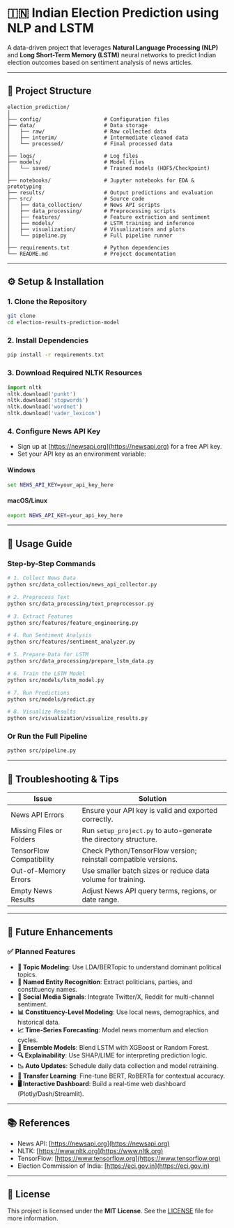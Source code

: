 # 🇮🇳 Indian Election Prediction using NLP and LSTM

A data-driven project that leverages **Natural Language Processing (NLP)** and **Long Short-Term Memory (LSTM)** neural networks to predict Indian election outcomes based on sentiment analysis of news articles.

---

## 📁 Project Structure

```
election_prediction/
│
├── config/                    # Configuration files
├── data/                      # Data storage
│   ├── raw/                   # Raw collected data
│   ├── interim/               # Intermediate cleaned data
│   └── processed/             # Final processed data
│
├── logs/                      # Log files
├── models/                    # Model files
│   └── saved/                 # Trained models (HDF5/Checkpoint)
│
├── notebooks/                 # Jupyter notebooks for EDA & prototyping
├── results/                   # Output predictions and evaluation
├── src/                       # Source code
│   ├── data_collection/       # News API scripts
│   ├── data_processing/       # Preprocessing scripts
│   ├── features/              # Feature extraction and sentiment
│   ├── models/                # LSTM training and inference
│   ├── visualization/         # Visualizations and plots
│   └── pipeline.py            # Full pipeline runner
│
├── requirements.txt           # Python dependencies
└── README.md                  # Project documentation
```

---

## ⚙️ Setup & Installation

### 1. Clone the Repository
```bash
git clone 
cd election-results-prediction-model
```

### 2. Install Dependencies
```bash
pip install -r requirements.txt
```

### 3. Download Required NLTK Resources
```python
import nltk
nltk.download('punkt')
nltk.download('stopwords')
nltk.download('wordnet')
nltk.download('vader_lexicon')
```

### 4. Configure News API Key
- Sign up at [https://newsapi.org](https://newsapi.org) for a free API key.
- Set your API key as an environment variable:

#### Windows
```cmd
set NEWS_API_KEY=your_api_key_here
```

#### macOS/Linux
```bash
export NEWS_API_KEY=your_api_key_here
```

---

## 🚀 Usage Guide

### Step-by-Step Commands

```bash
# 1. Collect News Data
python src/data_collection/news_api_collector.py

# 2. Preprocess Text
python src/data_processing/text_preprocessor.py

# 3. Extract Features
python src/features/feature_engineering.py

# 4. Run Sentiment Analysis
python src/features/sentiment_analyzer.py

# 5. Prepare Data for LSTM
python src/data_processing/prepare_lstm_data.py

# 6. Train the LSTM Model
python src/models/lstm_model.py

# 7. Run Predictions
python src/models/predict.py

# 8. Visualize Results
python src/visualization/visualize_results.py
```

### Or Run the Full Pipeline
```bash
python src/pipeline.py
```

---

## 🧪 Troubleshooting & Tips

| Issue                         | Solution                                                                 |
|------------------------------|--------------------------------------------------------------------------|
| News API Errors               | Ensure your API key is valid and exported correctly.                    |
| Missing Files or Folders     | Run `setup_project.py` to auto-generate the directory structure.        |
| TensorFlow Compatibility     | Check Python/TensorFlow version; reinstall compatible versions.         |
| Out-of-Memory Errors         | Use smaller batch sizes or reduce data volume for training.             |
| Empty News Results           | Adjust News API query terms, regions, or date range.                    |

---

## 🌟 Future Enhancements

### ✅ Planned Features

- **🧠 Topic Modeling**: Use LDA/BERTopic to understand dominant political topics.
- **📍 Named Entity Recognition**: Extract politicians, parties, and constituency names.
- **📱 Social Media Signals**: Integrate Twitter/X, Reddit for multi-channel sentiment.
- **📊 Constituency-Level Modeling**: Use local news, demographics, and historical data.
- **📈 Time-Series Forecasting**: Model news momentum and election cycles.
- **🧩 Ensemble Models**: Blend LSTM with XGBoost or Random Forest.
- **🔍 Explainability**: Use SHAP/LIME for interpreting prediction logic.
- **📉 Auto Updates**: Schedule daily data collection and model retraining.
- **🧠 Transfer Learning**: Fine-tune BERT, RoBERTa for contextual accuracy.
- **🖥️ Interactive Dashboard**: Build a real-time web dashboard (Plotly/Dash/Streamlit).

---

## 📚 References

- News API: [https://newsapi.org](https://newsapi.org)
- NLTK: [https://www.nltk.org](https://www.nltk.org)
- TensorFlow: [https://www.tensorflow.org](https://www.tensorflow.org)
- Election Commission of India: [https://eci.gov.in](https://eci.gov.in)

---

## 📄 License

This project is licensed under the **MIT License**. See the [LICENSE](./LICENSE) file for more information.
